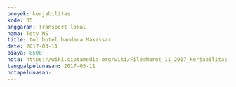 ```yaml
---
proyek: kerjabilitas
kode: B5
anggaran: Transport lokal
nama: Tety NS
title: tol hotel bandara Makassar
date: 2017-03-11
biaya: 8500
nota: https://wiki.ciptamedia.org/wiki/File:Maret_11_2017_kerjabilitas_B5_tol_tety.jpg
tanggalpelunasan: 2017-03-11
notapelunasan:
---
```

